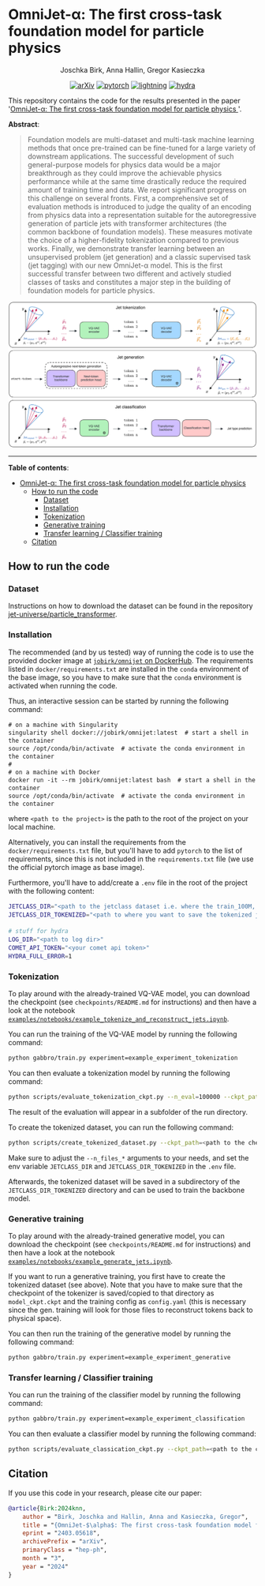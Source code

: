 # OmniJet-α: The first cross-task foundation model for particle physics

<div align="center">

Joschka Birk, Anna Hallin, Gregor Kasieczka

[![arXiv](https://img.shields.io/badge/arXiv-2403.05618-b31b1b.svg)](https://arxiv.org/abs/2403.05618)
[![pytorch](https://img.shields.io/badge/PyTorch_2.2-ee4c2c?logo=pytorch&logoColor=white)](https://pytorch.org/get-started/locally/)
[![lightning](https://img.shields.io/badge/-Lightning_2.2.1-792ee5?logo=pytorchlightning&logoColor=white)](https://pytorchlightning.ai/)
[![hydra](https://img.shields.io/badge/Config-Hydra_1.3-89b8cd)](https://hydra.cc/)

</div>

This repository contains the code for the results presented in the paper
'[OmniJet-α: The first cross-task foundation model for particle physics
](https://arxiv.org/abs/2403.05618)'.

**Abstract**:

> Foundation models are multi-dataset and multi-task machine learning methods that once pre-trained can be fine-tuned for a large variety of downstream applications. The successful development of such general-purpose models for physics data would be a major breakthrough as they could improve the achievable physics performance while at the same time drastically reduce the required amount of training time and data.
> We report significant progress on this challenge on several fronts. First, a comprehensive set of evaluation methods is introduced to judge the quality of an encoding from physics data into a representation suitable for the autoregressive generation of particle jets with transformer architectures (the common backbone of foundation models). These measures motivate the choice of a higher-fidelity tokenization compared to previous works. Finally, we demonstrate transfer learning between an unsupervised problem (jet generation) and a classic supervised task (jet tagging) with our new OmniJet-α model. This is the first successful transfer between two different and actively studied classes of tasks and constitutes a major step in the building of foundation models for particle physics.

<img src=assets/OmniJet_different_stages_overview.excalidraw.png width=900 style="border-radius:10px">

______________________________________________________________________

**Table of contents**:

- [OmniJet-α: The first cross-task foundation model for particle physics](#omnijet-%CE%B1-the-first-cross-task-foundation-model-for-particle-physics)
  - [How to run the code](#how-to-run-the-code)
    - [Dataset](#dataset)
    - [Installation](#installation)
    - [Tokenization](#tokenization)
    - [Generative training](#generative-training)
    - [Transfer learning / Classifier training](#transfer-learning--classifier-training)
  - [Citation](#citation)

## How to run the code

### Dataset

Instructions on how to download the dataset can be found in the
repository [jet-universe/particle_transformer](https://github.com/jet-universe/particle_transformer).

### Installation

The recommended (and by us tested) way of running the code is to use the
provided docker image at
[`jobirk/omnijet` on DockerHub](https://hub.docker.com/repository/docker/jobirk/omnijet/general).
The requirements listed in `docker/requirements.txt` are installed in the `conda` environment
of the base image, so you have to make sure that the `conda` environment is activated
when running the code.

Thus, an interactive session can be started by running the following command:

```shell
# on a machine with Singularity
singularity shell docker://jobirk/omnijet:latest  # start a shell in the container
source /opt/conda/bin/activate  # activate the conda environment in the container
#
# on a machine with Docker
docker run -it --rm jobirk/omnijet:latest bash  # start a shell in the container
source /opt/conda/bin/activate  # activate the conda environment in the container
```

where `<path to the project>` is the path to the root of the project on your local machine.

Alternatively, you can install the requirements from the `docker/requirements.txt` file, but
you'll have to add `pytorch` to the list of requirements, since this is not
included in the `requirements.txt` file (we use the official pytorch image as
base image).

Furthermore, you'll have to add/create a `.env` file in the root of the project
with the following content:

```bash
JETCLASS_DIR="<path to the jetclass dataset i.e. where the train_100M, val_5M, .. folders are>"
JETCLASS_DIR_TOKENIZED="<path to where you want to save the tokenized jetclass dataset>"

# stuff for hydra
LOG_DIR="<path to log dir>"
COMET_API_TOKEN="<your comet api token>"
HYDRA_FULL_ERROR=1
```

### Tokenization

To play around with the already-trained VQ-VAE model, you can download the
checkpoint (see `checkpoints/README.md` for instructions) and then have
a look at the notebook
[`examples/notebooks/example_tokenize_and_reconstruct_jets.ipynb`](https://github.com/uhh-pd-ml/omnijet_alpha/blob/main/examples/notebooks/example_tokenize_and_reconstruct_jets.ipynb).

You can run the training of the VQ-VAE model by running the following command:

```bash
python gabbro/train.py experiment=example_experiment_tokenization
```

You can then evaluate a tokenization model by running the following command:

```bash
python scripts/evaluate_tokenization_ckpt.py --n_eval=100000 --ckpt_path=<path to the checkpoint>
```

The result of the evaluation will appear in a subfolder of the run directory.

To create the tokenized dataset, you can run the following command:

```bash
python scripts/create_tokenized_dataset.py --ckpt_path=<path to the checkpoint> --n_files_train=100 --n_files_val=5 --n_files_test=5
```

Make sure to adjust the `--n_files_*` arguments to your needs, and set the env variable
`JETCLASS_DIR` and `JETCLASS_DIR_TOKENIZED` in the `.env` file.

Afterwards, the tokenized dataset will be saved in a subdirectory of the
`JETCLASS_DIR_TOKENIZED` directory and can be used to train the backbone model.

### Generative training

To play around with the already-trained generative model, you can download the
checkpoint (see `checkpoints/README.md` for instructions) and then have
a look at the notebook
[`examples/notebooks/example_generate_jets.ipynb`](https://github.com/uhh-pd-ml/omnijet_alpha/blob/main/examples/notebooks/example_generate_jets.ipynb).

If you want to run a generative training, you first have to create the tokenized
dataset (see above).
Note that you have to make sure that the checkpoint of the tokenizer is saved/copied
to that directory as `model_ckpt.ckpt` and the training config as `config.yaml`
(this is necessary since the gen. training will look for those files to reconstruct
tokens back to physical space).

You can then run the training of the generative model by running the following command:

```bash
python gabbro/train.py experiment=example_experiment_generative
```

### Transfer learning / Classifier training

You can run the training of the classifier model by running the following command:

```bash
python gabbro/train.py experiment=example_experiment_classification
```

You can then evaluate a classifier model by running the following command:

```bash
python scripts/evaluate_classication_ckpt.py --ckpt_path=<path to the checkpoint>
```

## Citation

If you use this code in your research, please cite our paper:

```bibtex
@article{Birk:2024knn,
    author = "Birk, Joschka and Hallin, Anna and Kasieczka, Gregor",
    title = "{OmniJet-$\alpha$: The first cross-task foundation model for particle physics}",
    eprint = "2403.05618",
    archivePrefix = "arXiv",
    primaryClass = "hep-ph",
    month = "3",
    year = "2024"
}
```
